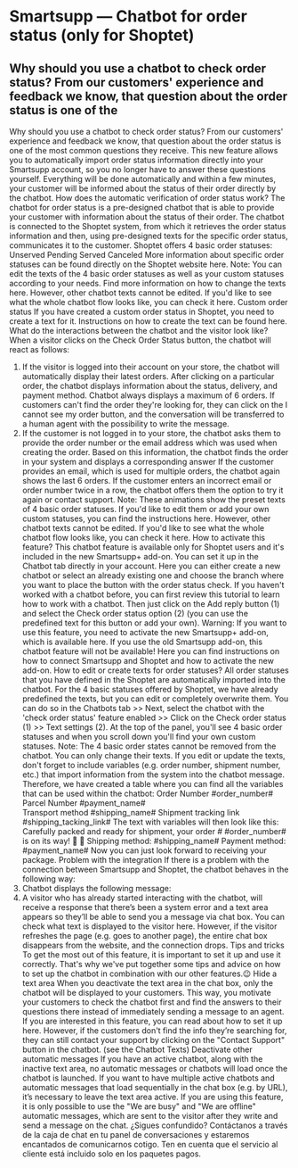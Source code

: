 # Smartsupp — Chatbot for order status (only for Shoptet)
## Why should you use a chatbot to check order status? From our customers' experience and feedback we know, that question about the order status is one of the
Why should you use a chatbot to check order status?
From our customers' experience and feedback we know, that question about the order status is one of the most common questions they receive. This new feature allows you to automatically import order status information directly into your Smartsupp account, so you no longer have to answer these questions yourself. Everything will be done automatically and within a few minutes, your customer will be informed about the status of their order directly by the chatbot.
How does the automatic verification of order status work?
The chatbot for order status is a pre-designed chatbot that is able to provide your customer with information about the status of their order. The chatbot is connected to the Shoptet system, from which it retrieves the order status information and then, using pre-designed texts for the specific order status, communicates it to the customer.
Shoptet offers 4 basic order statuses: 
Unserved
Pending
Served
Canceled
More information about specific order statuses can be found directly on the Shoptet website here. 
Note: You can edit the texts of the 4 basic order statuses as well as your custom statuses according to your needs. Find more information on how to change the texts here.
However, other chatbot texts cannot be edited. If you'd like to see what the whole chatbot flow looks like, you can check it here.
Custom order status
If you have created a custom order status in Shoptet, you need to create a text for it. Instructions on how to create the text can be found here.
What do the interactions between the chatbot and the visitor look like?
When a visitor clicks on the Check Order Status button, the chatbot will react as follows: 
1. If the visitor is logged into their account on your store, the chatbot will automatically display their latest orders. After clicking on a particular order, the chatbot displays information about the status, delivery, and payment method. Chatbot always displays a maximum of 6 orders. 
If customers can't find the order they're looking for, they can click on the I cannot see my order button, and the conversation will be transferred to a human agent with the possibility to write the message. 
2. If the customer is not logged in to your store, the chatbot asks them to provide the order number or the email address which was used when creating the order. Based on this information, the chatbot finds the order in your system and displays a corresponding answer If the customer provides an email, which is used for multiple orders, the chatbot again shows the last 6 orders.
If the customer enters an incorrect email or order number twice in a row, the chatbot offers them the option to try it again or contact support. 
Note: These animations show the preset texts of 4 basic order statuses. If you'd like to edit them or add your own custom statuses, you can find the instructions here.
However, other chatbot texts cannot be edited. If you'd like to see what the whole chatbot flow looks like, you can check it here.
How to activate this feature? 
This chatbot feature is available only for Shoptet users and it's included in the new Smartsupp+ add-on.
You can set it up in the Chatbot tab directly in your account. Here you can either create a new chatbot or select an already existing one and choose the branch where you want to place the button with the order status check. If you haven't worked with a chatbot before, you can first review this tutorial to learn how to work with a chatbot.
Then just click on the Add reply button (1) and select the Check order status option (2) (you can use the predefined text for this button or add your own). 
Warning: If you want to use this feature, you need to activate the new Smartsupp+ add-on, which is available here. If you use the old Smartsupp add-on, this chatbot feature will not be available! Here you can find instructions on how to connect Smartsupp and Shoptet and how to activate the new add-on.
How to edit or create texts for order statuses?
All order statuses that you have defined in the Shoptet are automatically imported into the chatbot. For the 4 basic statuses offered by Shoptet, we have already predefined the texts, but you can edit or completely overwrite them. You can do so in the Chatbots tab >> Next, select the chatbot with the 'check order status' feature enabled >> Click on the Check order status (1) >> Text settings (2). 
At the top of the panel, you'll see 4 basic order statuses and when you scroll down you'll find your own custom statuses.
Note: The 4 basic order states cannot be removed from the chatbot. You can only change their texts.
If you edit or update the texts, don't forget to include variables (e.g. order number, shipment number, etc.) that import information from the system into the chatbot message. Therefore, we have created a table where you can find all the variables that can be used within the chatbot:
Order Number	#order_number#	
Parcel Number	#payment_name#	
Transport method	#shipping_name#	
Shipment tracking link	#shipping_tacking_link#	
The text with variables will then look like this:
Carefully packed and ready for shipment, your order # #order_number# is on its way! 🚚 💨
Shipping method: #shipping_name#
Payment method: #payment_name#
Now you can just look forward to receiving your package.
Problem with the integration
If there is a problem with the connection between Smartsupp and Shoptet, the chatbot behaves in the following way:
1. Chatbot displays the following message:
2. A visitor who has already started interacting with the chatbot, will receive a response that there’s been a system error and a text area appears so they’ll be able to send you a message via chat box. You can check what text is displayed to the visitor here.
However, if the visitor refreshes the page (e.g. goes to another page), the entire chat box disappears from the website, and the connection drops. 
Tips and tricks
To get the most out of this feature, it is important to set it up and use it correctly. That's why we've put together some tips and advice on how to set up the chatbot in combination with our other features.😉
Hide a text area
When you deactivate the text area in the chat box, only the chatbot will be displayed to your customers. This way, you motivate your customers to check the chatbot first and find the answers to their questions there instead of immediately sending a message to an agent. If you are interested in this feature, you can read about how to set it up here.
However, if the customers don't find the info they’re searching for, they can still contact your support by clicking on the "Contact Support" button in the chatbot. (see the Chatbot Texts)
Deactivate other automatic messages
If you have an active chatbot, along with the inactive text area, no automatic messages or chatbots will load once the chatbot is launched. If you want to have multiple active chatbots and automatic messages that load sequentially in the chat box (e.g. by URL), it’s necessary to leave the text area active.
If you are using this feature, it is only possible to use the "We are busy" and "We are offline" automatic messages, which are sent to the visitor after they write and send a message on the chat.
¿Sigues confundido? Contáctanos a través de la caja de chat en tu panel de conversaciones y estaremos encantados de comunicarnos cotigo. Ten en cuenta que el servicio al cliente está incluido solo en los paquetes pagos.

